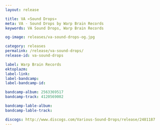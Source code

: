 ```yaml
---
layout: release

title: VA «Sound Drops»
meta: VA - Sound Drops by Warp Brain Records
keywords: VA Sound Drops, Warp Brain Records

og-image: releases/va-sound-drops-og.jpg

category: releases
permalink: /release/va-sound-drops/
release-id: va-sound-drops

label: Warp Brain Records
ektoplazm: 
label-link: 
label-bandcamp: 
label-bandcamp-id: 

bandcamp-album: 2563369517
bandcamp-track: 4120569002

bandcamp-lable-album: 
bandcamp-lable-track: 

discogs: http://www.discogs.com/Various-Sound-Drops/release/2481187
---
```


